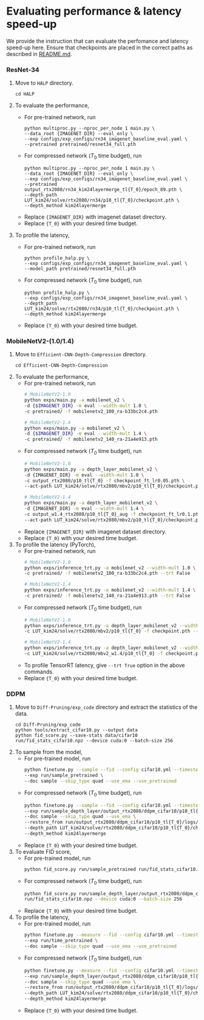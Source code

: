 # Evaluating performance & latency speed-up

We provide the instruction that can evaluate the perfomance and latency speed-up here.
Ensure that checkpoints are placed in the correct paths as described in [README.md](README.md).

### ResNet-34
1. Move to `HALP` directory.
    ```
    cd HALP
    ```
2. To evaluate the performance,
    - For pre-trained network, run
        ```
        python multiproc.py --nproc_per_node 1 main.py \
        --data_root {IMAGENET_DIR} --eval_only \
        --exp configs/exp_configs/rn34_imagenet_baseline_eval.yaml \
        --pretrained pretrained/resnet34_full.pth
        ```
    - For compressed network ($T_0$ time budget), run
        ```
        python multiproc.py --nproc_per_node 1 main.py \
        --data_root {IMAGENET_DIR} --eval_only \
        --exp configs/exp_configs/rn34_imagenet_baseline_eval.yaml \
        --pretrained output_rtx2080/rn34_kim24layermerge_tl{T_0}/epoch_89.pth \
        --depth_path LUT_kim24/solve/rtx2080/rn34/p10_tl{T_0}/checkpoint.pth \
        --depth_method kim24layermerge
        ```
    - Replace `{IMAGENET_DIR}` with imagenet dataset directory.
    - Replace `{T_0}` with your desired time budget.

3. To profile the latency, 
    - For pre-trained network, run
        ```
        python profile_halp.py \
        --exp configs/exp_configs/rn34_imagenet_baseline_eval.yaml \
        --model_path pretrained/resnet34_full.pth
        ```
    - For compressed network ($T_0$ time budget), run
        ```
        python profile_halp.py \
        --exp configs/exp_configs/rn34_imagenet_baseline_eval.yaml \
        --depth_path LUT_kim24/solve/rtx2080/rn34/p10_tl{T_0}/checkpoint.pth \
        --depth_method kim24layermerge
        ```
    - Replace `{T_0}` with your desired time budget.

### MobileNetV2-(1.0/1.4)
1. Move to `Efficient-CNN-Depth-Compression` directory.
    ```
    cd Efficient-CNN-Depth-Compression
    ```
2. To evaluate the performance,
    - For pre-trained network, run
        ```bash
        # MobileNetV2-1.0
        python exps/main.py -a mobilenet_v2 \
        -d {$IMAGENET_DIR} -m eval --width-mult 1.0 \
        -c pretrained/ -f mobilenetv2_100_ra-b33bc2c4.pth
        ```
        ```bash
        # MobileNetV2-1.4
        python exps/main.py -a mobilenet_v2 \
        -d {$IMAGENET_DIR} -m eval --width-mult 1.4 \
        -c pretrained/ -f mobilenetv2_140_ra-21a4e913.pth
        ```
    - For compressed network ($T_0$ time budget), run
        ```bash
        # MobileNetV2-1.0
        python exps/main.py -a depth_layer_mobilenet_v2 \
        -d {IMAGENET_DIR} -m eval --width-mult 1.0 \
        -c output_rtx2080/p10_tl{T_0} -f checkpoint_ft_lr0.05.pth \
        --act-path LUT_kim24/solve/rtx2080/mbv2/p10_tl{T_0}/checkpoint.pth
        ```
        ```bash
        # MobileNetV2-1.4
        python exps/main.py -a depth_layer_mobilenet_v2 \
        -d {IMAGENET_DIR} -m eval --width-mult 1.4 \
        -c output_w1.4_rtx2080/p10_tl{T_0}_aug -f checkpoint_ft_lr0.1.pth \
        --act-path LUT_kim24/solve/rtx2080/mbv2/p10_tl{T_0}/checkpoint.pth
        ```
    - Replace `{IMAGENET_DIR}` with imagenet dataset directory.
    - Replace `{T_0}` with your desired time budget.
3. To profile the latency (PyTorch), 
    - For pre-trained network, run
        ```bash
        # MobileNetV2-1.0
        python exps/inference_trt.py -a mobilenet_v2 --width-mult 1.0 \
        -c pretrained/ -f mobilenetv2_100_ra-b33bc2c4.pth --trt False 
        ```
        ```bash
        # MobileNetV2-1.4
        python exps/inference_trt.py -a mobilenet_v2 --width-mult 1.4 \
        -c pretrained/ -f mobilenetv2_140_ra-21a4e913.pth --trt False
        ```
    - For compressed network ($T_0$ time budget), run
        ```bash
        # MobileNetV2-1.0
        python exps/inference_trt.py -a depth_layer_mobilenet_v2 --width-mult 1.0 \
        -c LUT_kim24/solve/rtx2080/mbv2/p10_tl{T_0} -f checkpoint.pth --trt False
        ```
        ```bash
        # MobileNetV2-1.4
        python exps/inference_trt.py -a depth_layer_mobilenet_v2 --width-mult 1.4 \
        -c LUT_kim24/solve/rtx2080/mbv2_w1.4/p10_tl{T_0} -f checkpoint.pth --trt False
        ```
    - To profile TensorRT latency, give `--trt True` option in the above commands.
    - Replace `{T_0}` with your desired time budget.

### DDPM
1. Move to `Diff-Pruning/exp_code` directory and extract the statistics of the data.
    ```
    cd Diff-Pruning/exp_code
    python tools/extract_cifar10.py --output data
    python fid_score.py --save-stats data/cifar10 run/fid_stats_cifar10.npz --device cuda:0 --batch-size 256
    ```
2. To sample from the model,
    - For pre-trained model, run
        ```bash
        python finetune.py --sample --fid --config cifar10.yml --timesteps 100 --eta 0 --ni \
        --exp run/sample_pretrained \
        --doc sample --skip_type quad --use_ema --use_pretrained
        ```
    - For compressed network ($T_0$ time budget), run
        ```bash
        python finetune.py --sample --fid --config cifar10.yml --timesteps 100 --eta 0 --ni \
        --exp run/sample_depth_layer/output_rtx2080/ddpm_cifar10/p10_tl{T_0}/ \
        --doc sample --skip_type quad --use_ema \
        --restore_from run/output_rtx2080/ddpm_cifar10/p10_tl{T_0}/logs/post_training/ckpt_100000.pth \
        --depth_path LUT_kim24/solve/rtx2080/ddpm_cifar10/p10_tl{T_0}/checkpoint.pth \
        --depth_method kim24layermerge
        ```
    - Replace `{T_0}` with your desired time budget.
3. To evaluate FID score,
    - For pre-trained model, run
        ```bash
        python fid_score.py run/sample_pretrained run/fid_stats_cifar10.npz --device cuda:0 --batch-size 256
        ```
    - For compressed network ($T_0$ time budget), run
        ```bash
        python fid_score.py run/sample_depth_layer/output_rtx2080/ddpm_cifar10/p10_tl{T_0}/ \
        run/fid_stats_cifar10.npz --device cuda:0 --batch-size 256
        ```
    - Replace `{T_0}` with your desired time budget.
4. To profile the latency,
    - For pre-trained model, run
        ```bash
        python finetune.py --measure --fid --config cifar10.yml --timesteps 100 --eta 0 --ni \
        --exp run/time_pretrained \
        --doc sample --skip_type quad --use_ema --use_pretrained
        ```
    - For compressed network ($T_0$ time budget), run
        ```bash
        python finetune.py --measure --fid --config cifar10.yml --timesteps 100 --eta 0 --ni \
        --exp run/sample_depth_layer/output_rtx2080/ddpm_cifar10/p10_tl{T_0}/ \
        --doc sample --skip_type quad --use_ema \
        --restore_from run/output_rtx2080/ddpm_cifar10/p10_tl{T_0}/logs/post_training/ckpt_100000.pth \
        --depth_path LUT_kim24/solve/rtx2080/ddpm_cifar10/p10_tl{T_0}/checkpoint.pth \
        --depth_method kim24layermerge
        ```
    - Replace `{T_0}` with your desired time budget.
